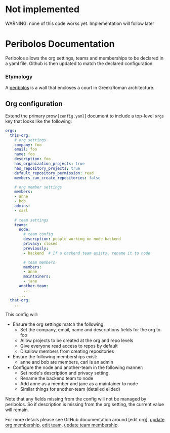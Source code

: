 # Not implemented

WARNING: none of this code works yet. Implementation will follow later

# Peribolos Documentation

Peribolos allows the org settings, teams and memberships to be declared in a yaml file. Github is then updated to match the declared configuration.

### Etymology

A [peribolos] is a wall that encloses a court in Greek/Roman architecture.

## Org configuration

Extend the primary prow [`config.yaml`] document to include a top-level `orgs` key that looks like the following:

```yaml
orgs:
  this-org:
    # org settings
    company: foo
    email: foo
    name: foo
    description: foo
    has_organization_projects: true
    has_repository_projects: true
    default_repository_permission: read
    members_can_create_repositories: false

    # org member settings
    members:
    - anne
    - bob
    admins:
    - carl
    
    # team settings
    teams:
      node:
        # team config
        description: people working on node backend
        privacy: closed
        previously:
        - backend  # If a backend team exists, rename it to node

        # team members
        members:
        - anne
        maintainers:
        - jane
      another-team:
        ...
      ...
  that-org:
    ...
```

This config will:
* Ensure the org settings match the following:
  - Set the company, email, name and descriptions fields for the org to foo
  - Allow projects to be created at the org and repo levels
  - Give everyone read access to repos by default
  - Disallow members from creating repositories
* Ensure the following memberships exist:
  - anne and bob are members, carl is an admin
* Configure the node and another-team in the following manner:
  - Set node's description and privacy setting.
  - Rename the backend team to node
  - Add anne as a member and jane as a maintainer to node
  - Similar things for another-team (detailed elided)

Note that any fields missing from the config will not be managed by peribolos. So if description is missing from the org setting, the current value will remain.

For more details please see GitHub documentation around [edit org], [update org membership], [edit team], [update team membership].


[edit team]: https://developer.github.com/v3/teams/#edit-team
[peribolos]: https://en.wikipedia.org/wiki/Peribolos
[update org membership]: https://developer.github.com/v3/orgs/members/#add-or-update-organization-membership
[update team membership]: https://developer.github.com/v3/teams/members/#add-or-update-team-membership
